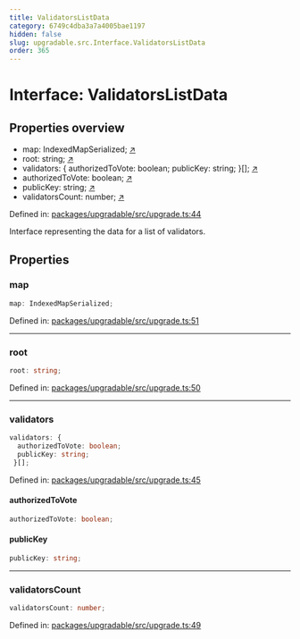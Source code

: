 ```yaml
---
title: ValidatorsListData
category: 6749c4dba3a7a4005bae1197
hidden: false
slug: upgradable.src.Interface.ValidatorsListData
order: 365
---
```


# Interface: ValidatorsListData

## Properties overview

- map:  IndexedMapSerialized; [↗](#map)
- root:  string; [↗](#root)
- validators:  {
  authorizedToVote: boolean;
  publicKey: string;
 }[]; [↗](#validators)
- authorizedToVote:  boolean; [↗](#authorizedtovote)
- publicKey:  string; [↗](#publickey)
- validatorsCount:  number; [↗](#validatorscount)

Defined in: [packages/upgradable/src/upgrade.ts:44](https://github.com/zkcloudworker/minatokens-lib/blob/main/packages/upgradable/src/upgrade.ts#L44)

Interface representing the data for a list of validators.

## Properties

### map

```ts
map: IndexedMapSerialized;
```

Defined in: [packages/upgradable/src/upgrade.ts:51](https://github.com/zkcloudworker/minatokens-lib/blob/main/packages/upgradable/src/upgrade.ts#L51)

***

### root

```ts
root: string;
```

Defined in: [packages/upgradable/src/upgrade.ts:50](https://github.com/zkcloudworker/minatokens-lib/blob/main/packages/upgradable/src/upgrade.ts#L50)

***

### validators

```ts
validators: {
  authorizedToVote: boolean;
  publicKey: string;
 }[];
```

Defined in: [packages/upgradable/src/upgrade.ts:45](https://github.com/zkcloudworker/minatokens-lib/blob/main/packages/upgradable/src/upgrade.ts#L45)

#### authorizedToVote

```ts
authorizedToVote: boolean;
```

#### publicKey

```ts
publicKey: string;
```

***

### validatorsCount

```ts
validatorsCount: number;
```

Defined in: [packages/upgradable/src/upgrade.ts:49](https://github.com/zkcloudworker/minatokens-lib/blob/main/packages/upgradable/src/upgrade.ts#L49)
